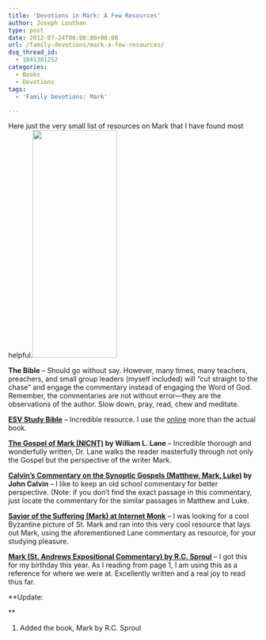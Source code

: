 ```yaml
---
title: 'Devotions in Mark: A Few Resources'
author: Joseph Louthan
type: post
date: 2012-07-24T00:00:00+00:00
url: /family-devotions/mark-a-few-resources/
dsq_thread_id:
  - 1841381252
categories:
  - Books
  - Devotions
tags:
  - 'Family Devotions: Mark'

---
```

Here just the very small list of resources on Mark that I have found most helpful.[<img class="alignright size-full wp-image-69" title="170px-Stmark" alt="" src="https://i2.wp.com/theologic.us/wp-content/uploads/2012/07/170px-Stmark.jpg?resize=170%2C460" width="170" height="460" data-recalc-dims="1" />][1]

**The Bible** &#8211; Should go without say. However, many times, many teachers, preachers, and small group leaders (myself included) will &#8220;cut straight to the chase&#8221; and engage the commentary instead of engaging the Word of God. Remember, the commentaries are not without error—they are the observations of the author. Slow down, pray, read, chew and meditate.

[**ESV Study Bible**][2] &#8211; Incredible resource. I use the [online][3] more than the actual book.

**[The Gospel of Mark (NICNT)][4] by William L. Lane** &#8211; Incredible thorough and wonderfully written, Dr. Lane walks the reader masterfully through not only the Gospel but the perspective of the writer Mark.

**[Calvin&#8217;s Commentary on the Synoptic Gospels (Matthew, Mark, Luke)][5] by John Calvin** &#8211; I like to keep an old school commentary for better perspective. (Note: if you don&#8217;t find the exact passage in this commentary, just locate the commentary for the similar passages in Matthew and Luke.

[**Savior of the Suffering (Mark) at Internet Monk**][6] &#8211; I was looking for a cool Byzantine picture of St. Mark and ran into this very cool resource that lays out Mark, using the aforementioned Lane commentary as resource, for your studying pleasure.

**<a title="Mark by R.C. Sproul" href="https://www.amazon.com/dp/1567692656/ref=as_li_ss_til?tag=iamlipr-20&camp=0&creative=0&linkCode=as4&creativeASIN=1567692656&adid=0FN87NDVRXDJWXA56RFZ&" target="_blank">Mark (St. Andrews Expositional Commentary) by R.C. Sproul</a>** &#8211; I got this for my birthday this year. As I reading from page 1, I am using this as a reference for where we were at. Excellently written and a real joy to read thus far.

**Update:
  
** 

  1. Added the book, Mark by R.C. Sproul

 [1]: https://i2.wp.com/theologic.us/wp-content/uploads/2012/07/170px-Stmark.jpg
 [2]: http://www.crossway.org/search/?q=%22ESV+Study+Bible%22&sa=
 [3]: http://www.esvbible.org/mark%201/ "ESV Study Bible: Mark 1"
 [4]: https://www.amazon.com/dp/0802825028/ref=as_li_ss_til?tag=iamlipr-20&camp=0&creative=0&linkCode=as4&creativeASIN=0802825028&adid=1RA7XVDTH4BEC88SP2FB&
 [5]: http://www.ccel.org/ccel/calvin/calcom31.html
 [6]: http://www.internetmonk.com/archive/savior-of-the-suffering-mark